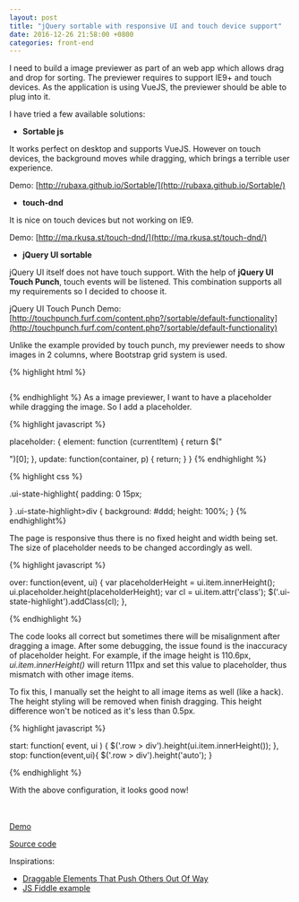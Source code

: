 ```yaml
---
layout: post
title: "jQuery sortable with responsive UI and touch device support"
date: 2016-12-26 21:58:00 +0800
categories: front-end
---
```


I need to build a image previewer as part of an web app which allows drag and drop for sorting. 
The previewer requires to support IE9+ and touch devices.
As the application is using VueJS, the previewer should be able to plug into it.

I have tried a few available solutions:

* **Sortable js**

It works perfect on desktop and supports VueJS.
However on touch devices, the background moves while dragging, which brings a terrible user experience.

Demo: [http://rubaxa.github.io/Sortable/](http://rubaxa.github.io/Sortable/)

* **touch-dnd**

It is nice on touch devices but not working on IE9.

Demo: [http://ma.rkusa.st/touch-dnd/](http://ma.rkusa.st/touch-dnd/)

* **jQuery UI sortable**

jQuery UI itself does not have touch support. 
With the help of **jQuery UI Touch Punch**, touch events will be listened. 
This combination supports all my requirements so I decided to choose it.

jQuery UI Touch Punch Demo: [http://touchpunch.furf.com/content.php?/sortable/default-functionality](http://touchpunch.furf.com/content.php?/sortable/default-functionality)

Unlike the example provided by touch punch, my previewer needs to show images in 2 columns, where Bootstrap grid system is used.

{% highlight html %}

<div id="sortable" class="container">
  <div class="row content">
    <div class="col-sm-6">
      <img src="building1.jpg" class='img-responsive photo' alt="">
    </div>
    <div class="col-sm-6">
      <img src="building2.jpg" class='img-responsive photo' alt="">
    </div>
    <div class="col-sm-6">
      <img src="building3.jpg" class='img-responsive photo' alt="">
    </div>
    <div class="col-sm-6">
      <img src="building4.jpg" class='img-responsive photo' alt="">
    </div>

  </div>
</div>
        
{% endhighlight %}
As a image previewer, I want to have a placeholder while dragging the image. So I add a placeholder.

{% highlight javascript %}

placeholder: {
    element: function (currentItem) {
      return $("<div class='ui-state-highlight'><div></div></div>")[0];
    },
    update: function(container, p) {
      return;
    }
}
{% endhighlight %}

{% highlight css %}

.ui-state-highlight{
	padding: 0 15px;

}
.ui-state-highlight>div {
	background: #ddd;
	height: 100%;
}
{% endhighlight%}

The page is responsive thus there is no fixed height and width being set. 
The size of placeholder needs to be changed accordingly as well.

{% highlight javascript %}

over: function(event, ui) {
    var placeholderHeight = ui.item.innerHeight();
    ui.placeholder.height(placeholderHeight);
    var cl = ui.item.attr('class');
    $('.ui-state-highlight').addClass(cl);
},
        
{% endhighlight %}

The code looks all correct but sometimes there will be misalignment after dragging a image. 
After some debugging, the issue found is the inaccuracy of placeholder height. 
For example, if the image height is 110.6px, *ui.item.innerHeight()* will return 111px and set this value to placeholder, thus mismatch with other image items.

To fix this, I manually set the height to all image items as well (like a hack). 
The height styling will be removed when finish dragging. 
This height difference won't be noticed as it's less than 0.5px.

{% highlight javascript %}

start: function( event, ui ) {
    $('.row > div').height(ui.item.innerHeight());
},
stop: function(event,ui){
    $('.row > div').height('auto');
}

{% endhighlight %}

With the above configuration, it looks good now! 
<br /><br /><br />

[Demo](http://htmlpreview.github.io/?https://raw.githubusercontent.com/fsw0723/jquery-sortable-responsive/master/index.html)

[Source code](https://github.com/fsw0723/jquery-sortable-responsive)

Inspirations: 

* [Draggable Elements That Push Others Out Of Way](https://css-tricks.com/draggable-elements-push-others-way/)
* [JS Fiddle example](http://jsfiddle.net/kmb23z36/3/)




